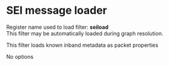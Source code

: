 <!-- automatically generated - do not edit, patch gpac/applications/gpac/gpac.c -->

# SEI message loader  
  
Register name used to load filter: __seiload__  
This filter may be automatically loaded during graph resolution.  
  
This filter loads known inband metadata as packet properties  
  
No options  
  
